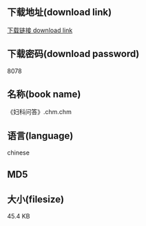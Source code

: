 ## 下载地址(download link)
[下载链接 download link](https://tutu365.netlify.app/?s=%E3%80%8A%E5%A6%87%E7%A7%91%E9%97%AE%E7%AD%94%E3%80%8B.chm)

## 下载密码(download password)
8078

## 名称(book name)
《妇科问答》.chm.chm

## 语言(language)
chinese

## MD5


## 大小(filesize)
45.4 KB
